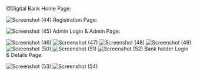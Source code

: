 @Digital Bank
Home Page:

![Screenshot (44)](https://github.com/user-attachments/assets/7e3635c6-2931-4e42-870a-559817f29499)
Registration Page:

![Screenshot (45)](https://github.com/user-attachments/assets/8526fc9c-e63f-43fb-81b9-339018d9ae8c)
Admin Login & Admin Page:

![Screenshot (46)](https://github.com/user-attachments/assets/51f63107-95e7-4df4-8d14-2517387f2642)
![Screenshot (47)](https://github.com/user-attachments/assets/8206699b-0810-44fa-8bd6-05dfbba53a38)
![Screenshot (48)](https://github.com/user-attachments/assets/c5129d61-5d92-4bb4-93ca-1b9dbd3ef638)
![Screenshot (49)](https://github.com/user-attachments/assets/ca05d7a9-9f68-4121-95a3-ac4f57f28c85)
![Screenshot (50)](https://github.com/user-attachments/assets/998f8373-6f45-4d7d-bce8-8bf59163691a)
![Screenshot (51)](https://github.com/user-attachments/assets/a2bcab28-c222-4641-a877-d6c48f11a1b7)
![Screenshot (52)](https://github.com/user-attachments/assets/59348d00-4124-45a7-a071-15552ab19012)
Bank holder Login & Details Page:

![Screenshot (53)](https://github.com/user-attachments/assets/a97452e8-9f23-47a8-bc4c-0fc9c77364ff)
![Screenshot (54)](https://github.com/user-attachments/assets/6ceaf93a-72df-4a41-9535-04094d008542)

